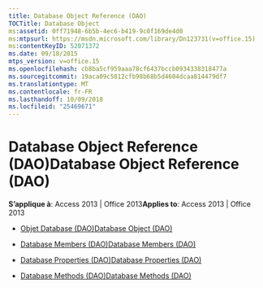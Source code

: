 ```yaml
---
title: Database Object Reference (DAO)
TOCTitle: Database Object
ms:assetid: 0ff71948-6b5b-4ec6-b419-9c0f169de4d0
ms:mtpsurl: https://msdn.microsoft.com/library/Dn123731(v=office.15)
ms:contentKeyID: 52071372
ms.date: 09/18/2015
mtps_version: v=office.15
ms.openlocfilehash: cb8ba5cf959aaa78cf6437bccb0934338318477a
ms.sourcegitcommit: 19aca09c5812cfb98b68b5d4604dcaa814479df7
ms.translationtype: MT
ms.contentlocale: fr-FR
ms.lasthandoff: 10/09/2018
ms.locfileid: "25469671"
---
```

# <a name="database-object-reference-dao"></a><span data-ttu-id="729d2-102">Database Object Reference (DAO)</span><span class="sxs-lookup"><span data-stu-id="729d2-102">Database Object Reference (DAO)</span></span>


<span data-ttu-id="729d2-103">**S’applique à**: Access 2013 | Office 2013</span><span class="sxs-lookup"><span data-stu-id="729d2-103">**Applies to**: Access 2013 | Office 2013</span></span>



  - [<span data-ttu-id="729d2-104">Objet Database (DAO)</span><span class="sxs-lookup"><span data-stu-id="729d2-104">Database Object (DAO)</span></span>](database-object-dao.md)

  - [<span data-ttu-id="729d2-105">Database Members (DAO)</span><span class="sxs-lookup"><span data-stu-id="729d2-105">Database Members (DAO)</span></span>](database-members-dao.md)

  - [<span data-ttu-id="729d2-106">Database Properties (DAO)</span><span class="sxs-lookup"><span data-stu-id="729d2-106">Database Properties (DAO)</span></span>](database-properties-dao.md)

  - [<span data-ttu-id="729d2-107">Database Methods (DAO)</span><span class="sxs-lookup"><span data-stu-id="729d2-107">Database Methods (DAO)</span></span>](database-methods-dao.md)

